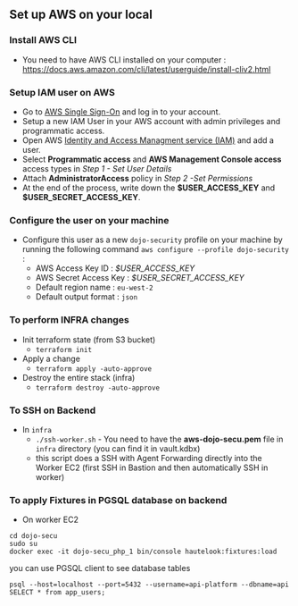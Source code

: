 ## Set up AWS on your local

### Install AWS CLI

- You need to have AWS CLI installed on your computer : https://docs.aws.amazon.com/cli/latest/userguide/install-cliv2.html

### Setup IAM user on AWS

- Go to [AWS Single Sign-On](https://theodo.awsapps.com/start/#/) and log in to your account.
- Setup a new IAM User in your AWS account with admin privileges and programmatic access.
- Open AWS [Identity and Access Managment service (IAM)](https://console.aws.amazon.com/iam/home?region=eu-west-1) and add a user.
- Select **Programmatic access** and **AWS Management Console access** access types in _Step 1 - Set User Details_
- Attach **AdministratorAccess** policy in _Step 2 -Set Permissions_
- At the end of the process, write down the **\$USER_ACCESS_KEY** and **\$USER_SECRET_ACCESS_KEY**.

### Configure the user on your machine

- Configure this user as a new `dojo-security` profile on your machine by running the following command `aws configure --profile dojo-security` :
  - AWS Access Key ID : _\$USER_ACCESS_KEY_
  - AWS Secret Access Key : _\$USER_SECRET_ACCESS_KEY_
  - Default region name : `eu-west-2`
  - Default output format : `json`

### To perform INFRA changes
- Init terraform state (from S3 bucket)
  - `terraform init`
- Apply a change
  - `terraform apply -auto-approve`
- Destroy the entire stack (infra)
  - `terraform destroy -auto-approve`

### To SSH on Backend 
- In `infra`
  - `./ssh-worker.sh`  - You need to have the **aws-dojo-secu.pem** file in `infra` directory (you can find it in vault.kdbx)
  - this script does a SSH with Agent Forwarding directly into the Worker EC2 (first SSH in Bastion and then automatically SSH in worker)

### To apply Fixtures in PGSQL database on backend
- On worker EC2
```
cd dojo-secu
sudo su
docker exec -it dojo-secu_php_1 bin/console hautelook:fixtures:load
```

you can use PGSQL client to see database tables
```
psql --host=localhost --port=5432 --username=api-platform --dbname=api
SELECT * from app_users;
```
